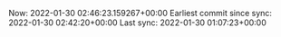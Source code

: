 Now: 2022-01-30 02:46:23.159267+00:00 Earliest commit since sync: 2022-01-30 02:42:20+00:00 Last sync: 2022-01-30 01:07:23+00:00
